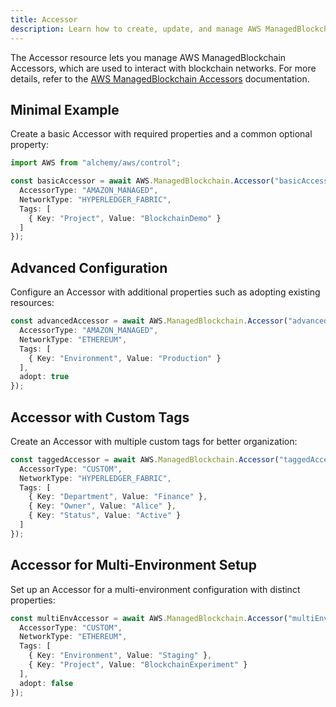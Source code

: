 ```yaml
---
title: Accessor
description: Learn how to create, update, and manage AWS ManagedBlockchain Accessors using Alchemy Cloud Control.
---
```


The Accessor resource lets you manage AWS ManagedBlockchain Accessors, which are used to interact with blockchain networks. For more details, refer to the [AWS ManagedBlockchain Accessors](https://docs.aws.amazon.com/managedblockchain/latest/userguide/) documentation.

## Minimal Example

Create a basic Accessor with required properties and a common optional property:

```ts
import AWS from "alchemy/aws/control";

const basicAccessor = await AWS.ManagedBlockchain.Accessor("basicAccessor", {
  AccessorType: "AMAZON_MANAGED",
  NetworkType: "HYPERLEDGER_FABRIC",
  Tags: [
    { Key: "Project", Value: "BlockchainDemo" }
  ]
});
```

## Advanced Configuration

Configure an Accessor with additional properties such as adopting existing resources:

```ts
const advancedAccessor = await AWS.ManagedBlockchain.Accessor("advancedAccessor", {
  AccessorType: "AMAZON_MANAGED",
  NetworkType: "ETHEREUM",
  Tags: [
    { Key: "Environment", Value: "Production" }
  ],
  adopt: true
});
```

## Accessor with Custom Tags

Create an Accessor with multiple custom tags for better organization:

```ts
const taggedAccessor = await AWS.ManagedBlockchain.Accessor("taggedAccessor", {
  AccessorType: "CUSTOM",
  NetworkType: "HYPERLEDGER_FABRIC",
  Tags: [
    { Key: "Department", Value: "Finance" },
    { Key: "Owner", Value: "Alice" },
    { Key: "Status", Value: "Active" }
  ]
});
```

## Accessor for Multi-Environment Setup

Set up an Accessor for a multi-environment configuration with distinct properties:

```ts
const multiEnvAccessor = await AWS.ManagedBlockchain.Accessor("multiEnvAccessor", {
  AccessorType: "CUSTOM",
  NetworkType: "ETHEREUM",
  Tags: [
    { Key: "Environment", Value: "Staging" },
    { Key: "Project", Value: "BlockchainExperiment" }
  ],
  adopt: false
});
```
